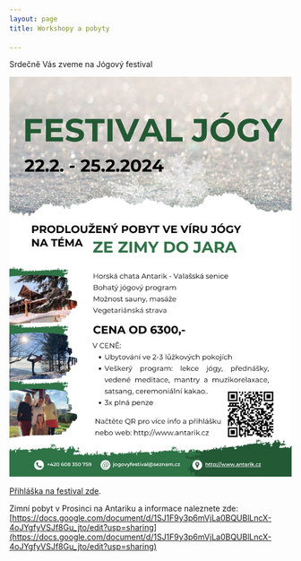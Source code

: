 ```yaml
---
layout: page
title: Workshopy a pobyty

---
```


Srdečně Vás zveme na Jógový festival 

![](/uploads/festival-jogy.jpg)

[Přihláška na festival zde](https://forms.gle/rgzBjBAM3LArhSNt5).

Zimní pobyt v Prosinci na Antariku a informace naleznete zde:
[https://docs.google.com/document/d/1SJ1F9y3p6mVjLa0BQUBlLncX-4oJYgfyVSJf8Gu_jto/edit?usp=sharing](https://docs.google.com/document/d/1SJ1F9y3p6mVjLa0BQUBlLncX-4oJYgfyVSJf8Gu_jto/edit?usp=sharing)

